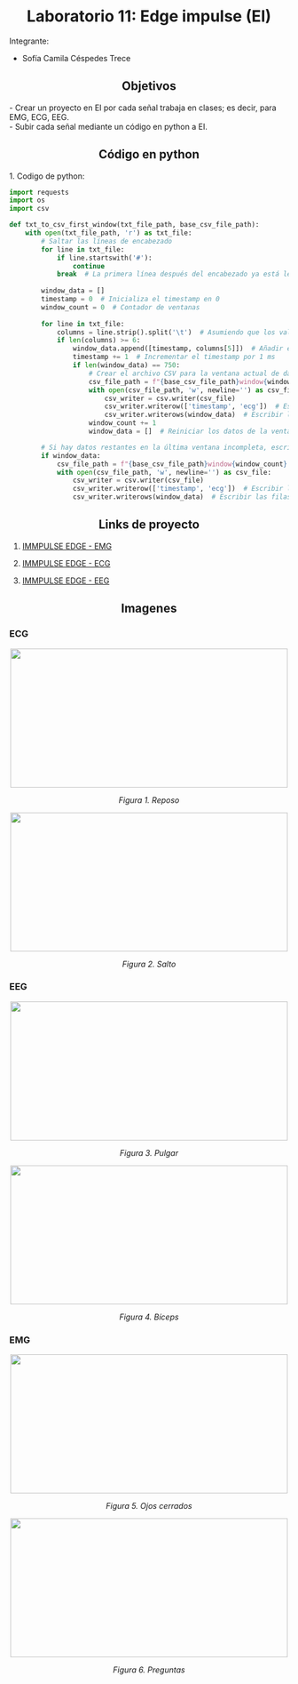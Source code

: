 <h1 style="text-align: center;">Laboratorio 11: Edge impulse (EI)</h1>
Integrante: 

- Sofía Camila Céspedes Trece
  
<a id = "Informe edge impulse" style></a>
<h2 style = "text-align: center;">Objetivos</h2>
- Crear un proyecto en EI por cada señal trabaja en clases; es decir, para EMG, ECG, EEG. <br />
- Subir cada señal mediante un código en python a EI.<br />

<h2 style = "text-align: center;">Código en python</h2>
1. Codigo de python: 

``` python
import requests
import os
import csv

def txt_to_csv_first_window(txt_file_path, base_csv_file_path):
    with open(txt_file_path, 'r') as txt_file:
        # Saltar las líneas de encabezado
        for line in txt_file:
            if line.startswith('#'):
                continue
            break  # La primera línea después del encabezado ya está leída
        
        window_data = []
        timestamp = 0  # Inicializa el timestamp en 0
        window_count = 0  # Contador de ventanas
        
        for line in txt_file:
            columns = line.strip().split('\t')  # Asumiendo que los valores están separados por tabulaciones
            if len(columns) >= 6:
                window_data.append([timestamp, columns[5]])  # Añadir el timestamp y el valor de ECG
                timestamp += 1  # Incrementar el timestamp por 1 ms
                if len(window_data) == 750:
                    # Crear el archivo CSV para la ventana actual de datos
                    csv_file_path = f"{base_csv_file_path}window{window_count}.csv"
                    with open(csv_file_path, 'w', newline='') as csv_file:
                        csv_writer = csv.writer(csv_file)
                        csv_writer.writerow(['timestamp', 'ecg'])  # Escribir los encabezados
                        csv_writer.writerows(window_data)  # Escribir las filas de datos
                    window_count += 1
                    window_data = []  # Reiniciar los datos de la ventana

        # Si hay datos restantes en la última ventana incompleta, escribirlos también
        if window_data:
            csv_file_path = f"{base_csv_file_path}window{window_count}.csv"
            with open(csv_file_path, 'w', newline='') as csv_file:
                csv_writer = csv.writer(csv_file)
                csv_writer.writerow(['timestamp', 'ecg'])  # Escribir los encabezados
                csv_writer.writerows(window_data)  # Escribir las filas de datos
```
<h2 style = "text-align: center;">Links de proyecto</h2>

1. [IMMPULSE EDGE - EMG](https://studio.edgeimpulse.com/public/431209/live)</p>
2. [IMMPULSE EDGE - ECG](https://studio.edgeimpulse.com/public/431174/live)</p>
3. [IMMPULSE EDGE - EEG](https://studio.edgeimpulse.com/public/431211/live)</p>

<h2 style = "text-align: center;">Imagenes</h2>

### ECG

</div>
<p align="center">
<image width="500" height="250"src="">
<p align="center"><i>Figura 1. Reposo </i></p>
</div>

</div>
<p align="center">
<image width="500" height="250"src="">
<p align="center"><i>Figura 2. Salto </i></p>
</div>

### EEG

</div>
<p align="center">
<image width="500" height="250"src="">
<p align="center"><i>Figura 3. Pulgar </i></p>
</div>

</div>
<p align="center">
<image width="500" height="250"src="">
<p align="center"><i>Figura 4. Bíceps </i></p>
</div>

### EMG

</div>
<p align="center">
<image width="500" height="250"src="">
<p align="center"><i>Figura 5. Ojos cerrados </i></p>
</div>

</div>
<p align="center">
<image width="500" height="250"src="">
<p align="center"><i>Figura 6. Preguntas </i></p>
</div>

